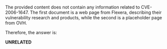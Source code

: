 The provided content does not contain any information related to CVE-2006-1647. The first document is a web page from Flexera, describing their vulnerability research and products, while the second is a placeholder page from OVH.

Therefore, the answer is:

**UNRELATED**